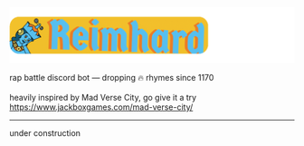 

 <img src="https://raw.githubusercontent.com/philparzer/reimhard/main/assets/img/banner.png">

rap battle discord bot — dropping 🔥 rhymes since 1170\
\
heavily inspired by Mad Verse City, go give it a try https://www.jackboxgames.com/mad-verse-city/

___

under construction
